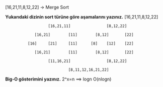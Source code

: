 [16,21,11,8,12,22] -> Merge Sort

**Yukarıdaki dizinin sort türüne göre aşamalarını yazınız.**
                                [16,21,11,8,12,22]

                       [16,21,11]                [8,12,22]

                 [16,21]        [11]        [8,12]       [22]

              [16]     [21]     [11]      [8]    [12]    [22]

                 [16,21]        [11]        [8,12]       [22]

                       [11,16,21]                [8,12,22]

                                [8,11,12,16,21,22]


**Big-O gösterimini yazınız.**
2^x=n ==> logn
O(nlogn)